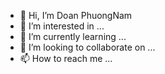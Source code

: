 - 👋 Hi, I’m Doan PhuongNam
- 👀 I’m interested in ...
- 🌱 I’m currently learning ...
- 💞️ I’m looking to collaborate on ...
- 📫 How to reach me ...

<!---
Doan Phuong Nam is a ✨ special ✨ repository because its `README.md` (this file) appears on your GitHub profile.
You can click the Preview link to take a look at your changes.
--->
